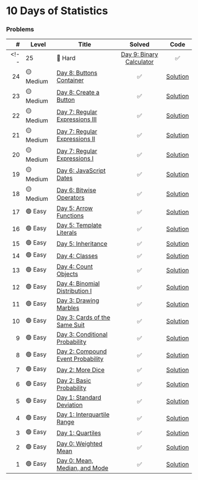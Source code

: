 # 10 Days of Statistics

### Problems

|  # |    Level  | Title                                      |       Solved       |           Code            |
|---:|------------|--------------------------------------------|:------------------:|:-------------------------:|
<!-- | 25 | 🔴 Hard   | [Day 9: Binary Calculator](https://www.hackerrank.com/challenges/js10-binary-calculator/problem) | :white_check_mark: | [Solution](Day-9/Binary-Calculator/index.html) |
| 24 | 🟡 Medium | [Day 8: Buttons Container](https://www.hackerrank.com/challenges/js10-buttons-container/problem) | :white_check_mark: | [Solution](Day-8/Button-Container/index.html) |
| 23 | 🟡 Medium | [Day 8: Create a Button](https://www.hackerrank.com/challenges/js10-create-a-button/problem) | :white_check_mark: | [Solution](Day-8/Create-Button/index.html) |
| 22 | 🟡 Medium | [Day 7: Regular Expressions III](https://www.hackerrank.com/challenges/js10-regexp-3/problem) | :white_check_mark: | [Solution](Day-7/RegExp-III.js) |
| 21 | 🟡 Medium | [Day 7: Regular Expressions II](https://www.hackerrank.com/challenges/js10-regexp-2/problem) | :white_check_mark: | [Solution](Day-7/RegExp-II.js) |
| 20 | 🟡 Medium | [Day 7: Regular Expressions I](https://www.hackerrank.com/challenges/js10-regexp-1/problem) | :white_check_mark: | [Solution](Day-7/RegExp-I.js) |
| 19 | 🟡 Medium | [Day 6: JavaScript Dates](https://www.hackerrank.com/challenges/js10-date/problem) | :white_check_mark: | [Solution](Day-6/JavaScript-Dates.js) |
| 18 | 🟡 Medium | [Day 6: Bitwise Operators](https://www.hackerrank.com/challenges/js10-bitwise/problem) | :white_check_mark: | [Solution](Day-6/Bitwise-Operators.js) |
| 17 | 🟢 Easy   | [Day 5: Arrow Functions](https://www.hackerrank.com/challenges/js10-arrows/problem) | :white_check_mark: | [Solution](Day-5/Arrow-Function.js) |
| 16 | 🟢 Easy   | [Day 5: Template Literals](https://www.hackerrank.com/challenges/js10-template-literals/problem) | :white_check_mark: | [Solution](Day-5/Template-Literals.js) |
| 15 | 🟢 Easy   | [Day 5: Inheritance](https://www.hackerrank.com/challenges/js10-inheritance/problem) | :white_check_mark: | [Solution](Day-5/Inheritance.js) |
| 14 | 🟢 Easy   | [Day 4: Classes](https://www.hackerrank.com/challenges/js10-class/problem) | :white_check_mark: | [Solution](Day-4/Classes.js) |
| 13 | 🟢 Easy   | [Day 4: Count Objects](https://www.hackerrank.com/challenges/js10-count-objects/problem) | :white_check_mark: | [Solution](Day-4/Count-Object.js) | -->
| 12 | 🟢 Easy   | [Day 4: Binomial Distribution I](https://www.hackerrank.com/challenges/s10-binomial-distribution-1/problem) | :white_check_mark: | [Solution](Day-4/Rectangle-Object.js) |
| 11 | 🟢 Easy   | [Day 3: Drawing Marbles](https://www.hackerrank.com/challenges/s10-mcq-6/problem) | :white_check_mark: | [Solution](Day-3/Throw.js) |
| 10 | 🟢 Easy   | [Day 3: Cards of the Same Suit](https://www.hackerrank.com/challenges/s10-mcq-5/problem) | :white_check_mark: | [Solution](Day-3/Try-Catch-Finally.js) |
|  9 | 🟢 Easy   | [Day 3: Conditional Probability](https://www.hackerrank.com/challenges/s10-mcq-4/problem) | :white_check_mark: | [Solution](Day-3/Array.js) |
|  8 | 🟢 Easy   | [Day 2: Compound Event Probability](https://www.hackerrank.com/challenges/s10-mcq-3/problem) | :white_check_mark: | [Solution](Day-2/Loop.js) |
|  7 | 🟢 Easy   | [Day 2: More Dice](https://www.hackerrank.com/challenges/s10-mcq-2/problem) | :white_check_mark: | [Solution](Day-2/Switch.js) |
|  6 | 🟢 Easy   | [Day 2: Basic Probability](https://www.hackerrank.com/challenges/s10-mcq-1/problem) | :white_check_mark: | [Solution](Day-2/If-Else.js) |
|  5 | 🟢 Easy   | [Day 1: Standard Deviation](https://www.hackerrank.com/challenges/s10-standard-deviation/problem) | :white_check_mark: | [Solution](Day-1/Let-Const-Variable.js) |
|  4 | 🟢 Easy   | [Day 1: Interquartile Range](https://www.hackerrank.com/challenges/s10-interquartile-range/problem) | :white_check_mark: | [Solution](Day-1/Function.js) |
|  3 | 🟢 Easy   | [Day 1: Quartiles](https://www.hackerrank.com/challenges/s10-quartiles/problem) | :white_check_mark: | [Solution](Day-1/Arithmetic-Operator.js) |
|  2 | 🟢 Easy   | [Day 0: Weighted Mean](https://www.hackerrank.com/challenges/s10-weighted-mean/problem) | :white_check_mark: | [Solution](Day-0/Data-Type.js) |
|  1 | 🟢 Easy   | [Day 0: Mean, Median, and Mode](https://www.hackerrank.com/challenges/s10-basic-statistics/problem) | :white_check_mark: | [Solution](Day-0/Hello-World.js) |
